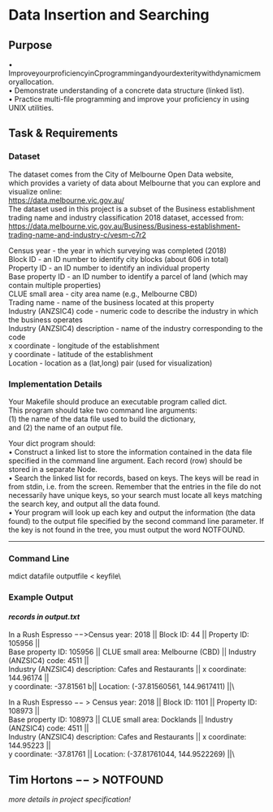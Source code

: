# Data Insertion and Searching

## Purpose
• ImproveyourproficiencyinCprogrammingandyourdexteritywithdynamicmemoryallocation.\
• Demonstrate understanding of a concrete data structure (linked list).\
• Practice multi-file programming and improve your proficiency in using UNIX utilities.

## Task & Requirements

### Dataset
The dataset comes from the City of Melbourne Open Data website,\
which provides a variety of data about Melbourne that you can explore and visualize online:\
https://data.melbourne.vic.gov.au/ \
The dataset used in this project is a subset of the Business establishment trading name and industry classification 2018 dataset, accessed from: https://data.melbourne.vic.gov.au/Business/Business-establishment-trading-name-and-industry-c/vesm-c7r2

Census year - the year in which surveying was completed (2018)\
Block ID - an ID number to identify city blocks (about 606 in total)\
Property ID - an ID number to identify an individual property\
Base property ID - an ID number to identify a parcel of land (which may contain multiple properties)\
CLUE small area - city area name (e.g., Melbourne CBD)\
Trading name - name of the business located at this property\
Industry (ANZSIC4) code - numeric code to describe the industry in which the business operates\
Industry (ANZSIC4) description - name of the industry corresponding to the code\
x coordinate - longitude of the establishment\
y coordinate - latitude of the establishment\
Location - location as a (lat,long) pair (used for visualization)

### Implementation Details
Your Makefile should produce an executable program called dict. \
This program should take two command line arguments: \
(1) the name of the data file used to build the dictionary,\
and (2) the name of an output file.

Your dict program should:\
• Construct a linked list to store the information contained in the data file specified in the command line argument. Each record (row) should be stored in a separate Node.\
• Search the linked list for records, based on keys. The keys will be read in from stdin, i.e. from the screen. Remember that the entries in the file do not necessarily have unique keys, so your search must locate all keys matching the search key, and output all the data found.\
• Your program will look up each key and output the information (the data found) to the output file specified by the second command line parameter. If the key is not found in the tree, you must output the word NOTFOUND.

---
### Command Line
mdict datafile outputfile < keyfile\

### Example Output
#### _records in output.txt_
In a Rush Espresso −−>Census year: 2018 || Block ID: 44 || Property ID: 105956 ||\
Base property ID: 105956 || CLUE small area: Melbourne (CBD) || Industry (ANZSIC4) code: 4511 ||\
Industry (ANZSIC4) description: Cafes and Restaurants || x coordinate: 144.96174 ||\
y coordinate: -37.81561 b|| Location: (-37.81560561, 144.9617411) ||\

In a Rush Espresso −− > Census year: 2018 || Block ID: 1101 || Property ID: 108973 ||\
Base property ID: 108973 || CLUE small area: Docklands || Industry (ANZSIC4) code: 4511 ||\
Industry (ANZSIC4) description: Cafes and Restaurants || x coordinate: 144.95223 ||\
y coordinate: -37.81761 || Location: (-37.81761044, 144.9522269) ||\

Tim Hortons −− > NOTFOUND
---
_more details in project specification!_

